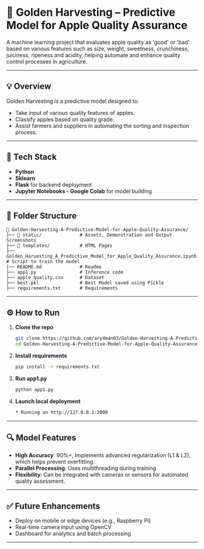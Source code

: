 

# 🍎 Golden Harvesting – Predictive Model for Apple Quality Assurance

A machine learning project that evaluates apple quality as 'good' or 'bad' based on various features such as size, weight, sweetness, crunchiness, juiciness, ripeness and acidity, helping automate and enhance quality control processes in agriculture.

---

## 💡 Overview

Golden Harvesting is a predictive model designed to:

* Take input of various quality features of apples.
* Classify apples based on quality grade.
* Assist farmers and suppliers in automating the sorting and inspection process.

---

## 🧠 Tech Stack

* **Python**
* **Sklearn**
* **Flask** for backend deployment
* **Jupyter Notebooks - Google Colab** for model building

---

## 📂 Folder Structure

```
📁 Golden-Harvesting-A-Predictive-Model-for-Apple-Quality-Assurance/
├── 📁 static/              # Assets, Demonstration and Output Screenshots
├── 📁 templates/           # HTML Pages
├── Golden_Harvesting_A_Predictive_Model_for_Apple_Quality_Assurance.ipynb             # Script to train the model
|── README.md              # Readme
├── app1.py                # Inference code
├── apple_quality.csv      # Dataset
├── best.pkl               # Best Model saved using Pickle
├── requirements.txt       # Requirements
```

---

## ⚙️ How to Run

1. **Clone the repo**

   ```bash
   git clone https://github.com/ary4m4n03/Golden-Harvesting-A-Predictive-Model-for-Apple-Quality-Assurance.git
   cd Golden-Harvesting-A-Predictive-Model-for-Apple-Quality-Assurance
   ```

2. **Install requirements**

   ```bash
   pip install -r requirements.txt
   ```

3. **Run app1.py**

   ```bash
   python app1.py
   ```

4. **Launch local deployment**

   ```bash
   * Running on http://127.0.0.1:2000
   ```

---

## 🔍 Model Features

* **High Accuracy**: 90%+, Implements advanced regularization (L1 & L2), which helps prevent overfitting.
* **Parallel Processing**: Uses multithreading during training
* **Flexibility**: Can be integrated with cameras or sensors for automated quality assessment.

---

## ✅ Future Enhancements

* Deploy on mobile or edge devices (e.g., Raspberry Pi)
* Real-time camera input using OpenCV
* Dashboard for analytics and batch processing

---

